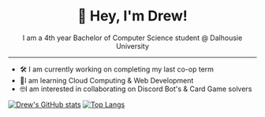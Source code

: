 <!-- ### Hi there 👋 -->
<h1 align="center">👋 Hey, I'm Drew! </h1>

<p align="center">I am a 4th year Bachelor of Computer Science student @ Dalhousie University</p>

<hr>

- 🛠 I am currently working on completing my last co-op term
- 🌱I am learning Cloud Computing & Web Development
- 🤓I am interested in collaborating on Discord Bot's & Card Game solvers

[![Drew's GitHub stats](https://github-readme-stats.vercel.app/api?username=acooperdh&count_private=true&show_icons=true&theme=onedark)](https://github.com/anuraghazra/github-readme-stats)
[![Top Langs](https://github-readme-stats.vercel.app/api/top-langs/?username=acooperdh&layout=compact)](https://github.com/anuraghazra/github-readme-stats)
<!--
**acooperdh/acooperdh** is a ✨ _special_ ✨ repository because its `README.md` (this file) appears on your GitHub profile.

Here are some ideas to get you started:

- 🔭 I’m currently working on ...
- 🌱 I’m currently learning ...
- 👯 I’m looking to collaborate on ...
- 🤔 I’m looking for help with ...
- 💬 Ask me about ...
- 📫 How to reach me: ...
- 😄 Pronouns: ...
- ⚡ Fun fact: ...
-->
